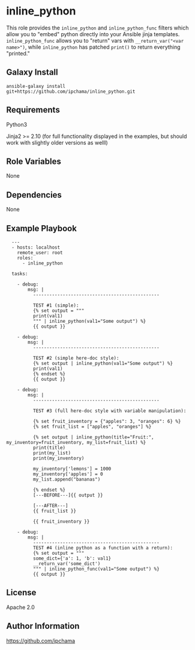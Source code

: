 inline_python
=========

This role provides the `inline_python` and `inline_python_func` filters which allow you to "embed" python directly into your Ansible jinja templates.  `inline_python_func` allows you to "return" vars with `__return_var("<var name>")`, while `inline_python` has patched `print()` to return everything "printed."

Galaxy Install
------------

```
ansible-galaxy install git+https://github.com/ipchama/inline_python.git
```

Requirements
------------

Python3

Jinja2 >= 2.10 (for full functionality displayed in the examples, but should work with slightly older versions as welll)

Role Variables
--------------

None

Dependencies
------------

None

Example Playbook
----------------
```
  ---
  - hosts: localhost
    remote_user: root
    roles:
      - inline_python

  tasks:
  
    - debug:
        msg: |
          -----------------------------------------------

          TEST #1 (simple):
          {% set output = """
          print(val1)
          """ | inline_python(val1="Some output") %}
          {{ output }}

    - debug:
        msg: |
          -----------------------------------------------

          TEST #2 (simple here-doc style):
          {% set output | inline_python(val1="Some output") %}
          print(val1)
          {% endset %}
          {{ output }}

    - debug:
        msg: |
          -----------------------------------------------

          TEST #3 (full here-doc style with variable manipulation):

          {% set fruit_inventory = {"apples": 3, "oranges": 6} %}
          {% set fruit_list = ["apples", "oranges"] %}

          {% set output | inline_python(title="Fruit:", my_inventory=fruit_inventory, my_list=fruit_list) %}
          print(title)
          print(my_list)
          print(my_inventory)

          my_inventory['lemons'] = 1000
          my_inventory['apples'] = 0
          my_list.append("bananas")
          
          {% endset %}
          [---BEFORE---]{{ output }}

          [---AFTER---]
          {{ fruit_list }}

          {{ fruit_inventory }}

    - debug:
        msg: |
          -----------------------------------------------
          TEST #4 (inline python as a function with a return):
          {% set output = """          
          some_dict={'a': 1, 'b': val1}
          __return_var('some_dict')          
          """ | inline_python_func(val1="Some output") %}
          {{ output }}

```

License
-------

Apache 2.0

Author Information
------------------

https://github.com/ipchama
